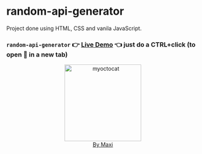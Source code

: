 # random-api-generator

Project done using HTML, CSS and vanila JavaScript.

### `random-api-generator` :point_right: [Live Demo](https://maxi69k.github.io/random-api-generator) :point_left: just do a CTRL+click (to open :link: in a new tab)

<div align="center">
<img src="https://myoctocat.com/assets/images/base-octocat.svg" alt="myoctocat" width="200">
</div>

<div align="center">
<a href="https://webdizajnmaxi.eu.org">By Maxi</a>
</div>
